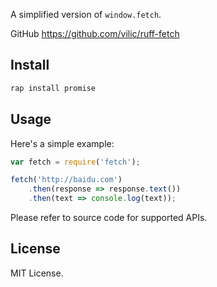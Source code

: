 A simplified version of `window.fetch`.

GitHub <https://github.com/vilic/ruff-fetch>

## Install

```sh
rap install promise
```

## Usage

Here's a simple example:

```js
var fetch = require('fetch');

fetch('http://baidu.com')
    .then(response => response.text())
    .then(text => console.log(text));
```

Please refer to source code for supported APIs.

## License

MIT License.
